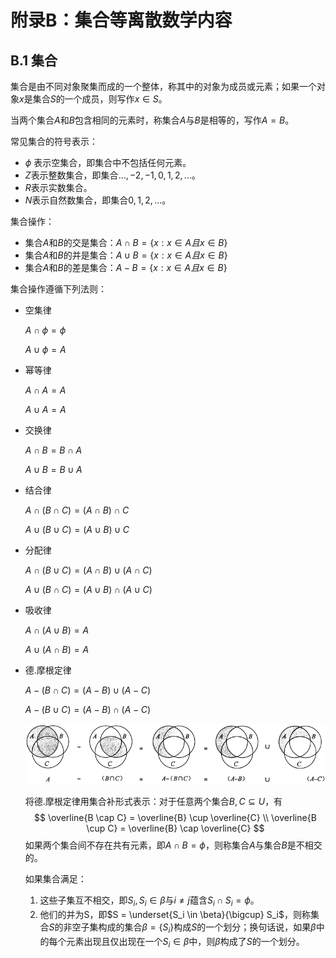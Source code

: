 # 附录B：集合等离散数学内容



## B.1 集合

集合是由不同对象聚集而成的一个整体，称其中的对象为成员或元素；如果一个对象$x$是集合$S$的一个成员，则写作$x \in S$。

当两个集合$A$和$B$包含相同的元素时，称集合$A$与$B$是相等的，写作$A=B$。

常见集合的符号表示：

- $\phi$ 表示空集合，即集合中不包括任何元素。
- $Z$表示整数集合，即集合${..., -2, -1, 0, 1, 2, ...}$。
- $R$表示实数集合。
- $N$表示自然数集合，即集合${0, 1, 2, ...}$。

集合操作：

- 集合$A$和$B$的交是集合：$A \cap B = \{x: x \in A 且 x \in B \}$
- 集合$A$和$B$的并是集合：$A \cup B = \{x: x \in A 且 x \in B \}$
- 集合$A$和$B$的差是集合：$A - B = \{x: x \in A 且 x \in B \}$

集合操作遵循下列法则：

- 空集律

  $A \cap \phi = \phi$

  $A \cup \phi = A$

- 幂等律

  $A \cap A = A$

  $A \cup A = A$

- 交换律

  $A \cap B = B \cap A$

  $A \cup B = B \cup A$

- 结合律

  $A \cap (B \cap C) = (A \cap B) \cap C$

  $A \cup (B \cup C) = (A \cup B) \cup C$
  
- 分配律

  $A \cap (B \cup C) = (A \cap B) \cup (A \cap C)$

  $A \cup (B \cap C) = (A \cup B) \cap (A \cup C)$

- 吸收律

  $A \cap (A \cup B) = A$

  $A \cup (A \cap B) = A$

- 德.摩根定律

  $A - (B \cap C) = (A - B) \cup (A - C)$

  $A - (B \cup C) = (A - B) \cap (A - C)$

  ![b_1](res/b_1.png)

  将德.摩根定律用集合补形式表示：对于任意两个集合$B, C \subseteq U$，有
  $$
  \overline{B \cap C} = \overline{B} \cup \overline{C} \\
  \overline{B \cup C} = \overline{B} \cap \overline{C}
  $$
  如果两个集合间不存在共有元素，即$A \cap B = \phi$，则称集合$A$与集合$B$是不相交的。

  如果集合满足：

  1. 这些子集互不相交，即$S_i, S_i \in \beta$与$i \neq j$蕴含$S_i \cap S_i = \phi$。
  2. 他们的并为S，即$S = \underset{S_i \in \beta}{\bigcup} S_i$，则称集合$S$的非空子集构成的集合$\beta = \{S_i\}$构成$S$的一个划分；换句话说，如果$\beta$中的每个元素出现且仅出现在一个$S_i \in \beta$中，则$\beta$构成了$S$的一个划分。





  